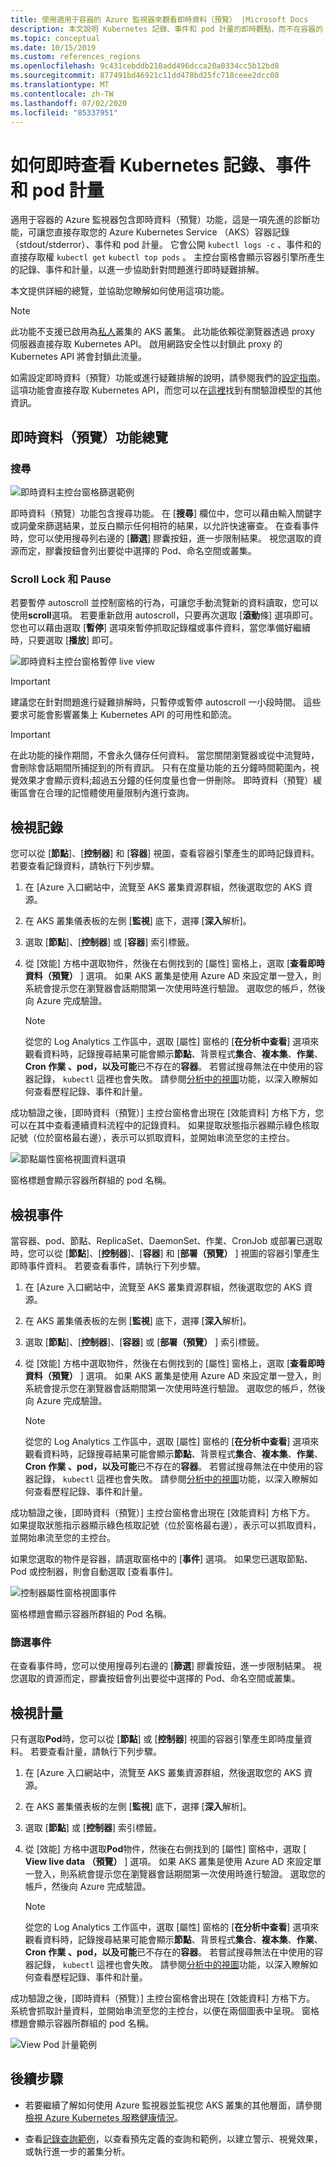 ```yaml
---
title: 使用適用于容器的 Azure 監視器來觀看即時資料（預覽） |Microsoft Docs
description: 本文說明 Kubernetes 記錄、事件和 pod 計量的即時觀點，而不在容器的 Azure 監視器中使用 kubectl。
ms.topic: conceptual
ms.date: 10/15/2019
ms.custom: references_regions
ms.openlocfilehash: 9c431cebddb210add496dcca20a0334cc5b12bd8
ms.sourcegitcommit: 877491bd46921c11dd478bd25fc718ceee2dcc08
ms.translationtype: MT
ms.contentlocale: zh-TW
ms.lasthandoff: 07/02/2020
ms.locfileid: "85337951"
---
```

# <a name="how-to-view-kubernetes-logs-events-and-pod-metrics-in-real-time"></a>如何即時查看 Kubernetes 記錄、事件和 pod 計量

適用于容器的 Azure 監視器包含即時資料（預覽）功能，這是一項先進的診斷功能，可讓您直接存取您的 Azure Kubernetes Service （AKS）容器記錄（stdout/stderror）、事件和 pod 計量。 它會公開 `kubectl logs -c` 、事件和的直接存取權 `kubectl get` `kubectl top pods` 。 主控台窗格會顯示容器引擎所產生的記錄、事件和計量，以進一步協助針對問題進行即時疑難排解。

本文提供詳細的總覽，並協助您瞭解如何使用這項功能。

>[!NOTE]
>此功能不支援已啟用為[私人](https://azure.microsoft.com/updates/aks-private-cluster/)叢集的 AKS 叢集。 此功能依賴從瀏覽器透過 proxy 伺服器直接存取 Kubernetes API。 啟用網路安全性以封鎖此 proxy 的 Kubernetes API 將會封鎖此流量。

如需設定即時資料（預覽）功能或進行疑難排解的說明，請參閱我們的[設定指南](container-insights-livedata-setup.md)。 這項功能會直接存取 Kubernetes API，而您可以在[這裡](https://kubernetes.io/docs/concepts/overview/kubernetes-api/)找到有關驗證模型的其他資訊。

## <a name="live-data-preview-functionality-overview"></a>即時資料（預覽）功能總覽

### <a name="search"></a>搜尋

![即時資料主控台窗格篩選範例](./media/container-insights-livedata-overview/livedata-pane-filter-example.png)

即時資料（預覽）功能包含搜尋功能。 在 [**搜尋**] 欄位中，您可以藉由輸入關鍵字或詞彙來篩選結果，並反白顯示任何相符的結果，以允許快速審查。 在查看事件時，您可以使用搜尋列右邊的 [**篩選**] 膠囊按鈕，進一步限制結果。 視您選取的資源而定，膠囊按鈕會列出要從中選擇的 Pod、命名空間或叢集。

### <a name="scroll-lock-and-pause"></a>Scroll Lock 和 Pause

若要暫停 autoscroll 並控制窗格的行為，可讓您手動流覽新的資料讀取，您可以使用**scroll**選項。 若要重新啟用 autoscroll，只要再次選取 [**滾動**條] 選項即可。 您也可以藉由選取 [**暫停**] 選項來暫停抓取記錄檔或事件資料，當您準備好繼續時，只要選取 [**播放**] 即可。

![即時資料主控台窗格暫停 live view](./media/container-insights-livedata-overview/livedata-pane-scroll-pause-example.png)

>[!IMPORTANT]
>建議您在針對問題進行疑難排解時，只暫停或暫停 autoscroll 一小段時間。 這些要求可能會影響叢集上 Kubernetes API 的可用性和節流。

>[!IMPORTANT]
>在此功能的操作期間，不會永久儲存任何資料。 當您關閉瀏覽器或從中流覽時，會刪除會話期間所捕捉到的所有資訊。 只有在度量功能的五分鐘時間範圍內，視覺效果才會顯示資料;超過五分鐘的任何度量也會一併刪除。 即時資料（預覽）緩衝區會在合理的記憶體使用量限制內進行查詢。

## <a name="view-logs"></a>檢視記錄

您可以從 [**節點**]、[**控制器**] 和 [**容器**] 視圖，查看容器引擎產生的即時記錄資料。 若要查看記錄資料，請執行下列步驟。

1. 在 [Azure 入口網站中，流覽至 AKS 叢集資源群組，然後選取您的 AKS 資源。

2. 在 AKS 叢集儀表板的左側 [**監視**] 底下，選擇 [**深入**解析]。

3. 選取 [**節點**]、[**控制器**] 或 [**容器**] 索引標籤。

4. 從 [效能] 方格中選取物件，然後在右側找到的 [屬性] 窗格上，選取 [**查看即時資料（預覽）** ] 選項。 如果 AKS 叢集是使用 Azure AD 來設定單一登入，則系統會提示您在瀏覽器會話期間第一次使用時進行驗證。 選取您的帳戶，然後向 Azure 完成驗證。

    >[!NOTE]
    >從您的 Log Analytics 工作區中，選取 [屬性] 窗格的 [**在分析中查看**] 選項來觀看資料時，記錄搜尋結果可能會顯示**節點**、背景程式**集合**、**複本集**、**作業**、 **Cron 作業** **、pod，以及可能**已不存在的**容器**。 若嘗試搜尋無法在中使用的容器記錄， `kubectl` 這裡也會失敗。 請參閱[分析中的視圖](container-insights-log-search.md#search-logs-to-analyze-data)功能，以深入瞭解如何查看歷程記錄、事件和計量。

成功驗證之後，[即時資料（預覽）] 主控台窗格會出現在 [效能資料] 方格下方，您可以在其中查看連續資料流程中的記錄資料。 如果提取狀態指示器顯示綠色核取記號（位於窗格最右邊），表示可以抓取資料，並開始串流至您的主控台。

![節點屬性窗格視圖資料選項](./media/container-insights-livedata-overview/node-properties-pane.png)

窗格標題會顯示容器所群組的 pod 名稱。

## <a name="view-events"></a>檢視事件

當容器、pod、節點、ReplicaSet、DaemonSet、作業、CronJob 或部署已選取時，您可以從 [**節點**]、[**控制器**]、[**容器**] 和 [**部署（預覽）** ] 視圖的容器引擎產生即時事件資料。 若要查看事件，請執行下列步驟。

1. 在 [Azure 入口網站中，流覽至 AKS 叢集資源群組，然後選取您的 AKS 資源。

2. 在 AKS 叢集儀表板的左側 [**監視**] 底下，選擇 [**深入**解析]。

3. 選取 [**節點**]、[**控制器**]、[**容器**] 或 [**部署（預覽）** ] 索引標籤。

4. 從 [效能] 方格中選取物件，然後在右側找到的 [屬性] 窗格上，選取 [**查看即時資料（預覽）** ] 選項。 如果 AKS 叢集是使用 Azure AD 來設定單一登入，則系統會提示您在瀏覽器會話期間第一次使用時進行驗證。 選取您的帳戶，然後向 Azure 完成驗證。

    >[!NOTE]
    >從您的 Log Analytics 工作區中，選取 [屬性] 窗格的 [**在分析中查看**] 選項來觀看資料時，記錄搜尋結果可能會顯示**節點**、背景程式**集合**、**複本集**、**作業**、 **Cron 作業** **、pod，以及可能**已不存在的**容器**。 若嘗試搜尋無法在中使用的容器記錄， `kubectl` 這裡也會失敗。 請參閱[分析中的視圖](container-insights-log-search.md#search-logs-to-analyze-data)功能，以深入瞭解如何查看歷程記錄、事件和計量。

成功驗證之後，[即時資料（預覽）] 主控台窗格會出現在 [效能資料] 方格下方。 如果提取狀態指示器顯示綠色核取記號（位於窗格最右邊），表示可以抓取資料，並開始串流至您的主控台。

如果您選取的物件是容器，請選取窗格中的 [**事件**] 選項。 如果您已選取節點、Pod 或控制器，則會自動選取 [查看事件]。

![控制器屬性窗格視圖事件](./media/container-insights-livedata-overview/controller-properties-live-event.png)

窗格標題會顯示容器所群組的 Pod 名稱。

### <a name="filter-events"></a>篩選事件

在查看事件時，您可以使用搜尋列右邊的 [**篩選**] 膠囊按鈕，進一步限制結果。 視您選取的資源而定，膠囊按鈕會列出要從中選擇的 Pod、命名空間或叢集。

## <a name="view-metrics"></a>檢視計量

只有選取**Pod**時，您可以從 [**節點**] 或 [**控制器**] 視圖的容器引擎產生即時度量資料。 若要查看計量，請執行下列步驟。

1. 在 [Azure 入口網站中，流覽至 AKS 叢集資源群組，然後選取您的 AKS 資源。

2. 在 AKS 叢集儀表板的左側 [**監視**] 底下，選擇 [**深入**解析]。

3. 選取 [**節點**] 或 [**控制器**] 索引標籤。

4. 從 [效能] 方格中選取**Pod**物件，然後在右側找到的 [屬性] 窗格中，選取 [ **View live data （預覽）** ] 選項。 如果 AKS 叢集是使用 Azure AD 來設定單一登入，則系統會提示您在瀏覽器會話期間第一次使用時進行驗證。 選取您的帳戶，然後向 Azure 完成驗證。

    >[!NOTE]
    >從您的 Log Analytics 工作區中，選取 [屬性] 窗格的 [**在分析中查看**] 選項來觀看資料時，記錄搜尋結果可能會顯示**節點**、背景程式**集合**、**複本集**、**作業**、 **Cron 作業** **、pod，以及可能**已不存在的**容器**。 若嘗試搜尋無法在中使用的容器記錄， `kubectl` 這裡也會失敗。 請參閱[分析中的視圖](container-insights-log-search.md#search-logs-to-analyze-data)功能，以深入瞭解如何查看歷程記錄、事件和計量。

成功驗證之後，[即時資料（預覽）] 主控台窗格會出現在 [效能資料] 方格下方。 系統會抓取計量資料，並開始串流至您的主控台，以便在兩個圖表中呈現。 窗格標題會顯示容器所群組的 pod 名稱。

![View Pod 計量範例](./media/container-insights-livedata-overview/pod-properties-live-metrics.png)

## <a name="next-steps"></a>後續步驟

- 若要繼續了解如何使用 Azure 監視器並監視您 AKS 叢集的其他層面，請參閱[檢視 Azure Kubernetes 服務健康情況](container-insights-analyze.md)。

- 查看[記錄查詢範例](container-insights-log-search.md#search-logs-to-analyze-data)，以查看預先定義的查詢和範例，以建立警示、視覺效果，或執行進一步的叢集分析。
